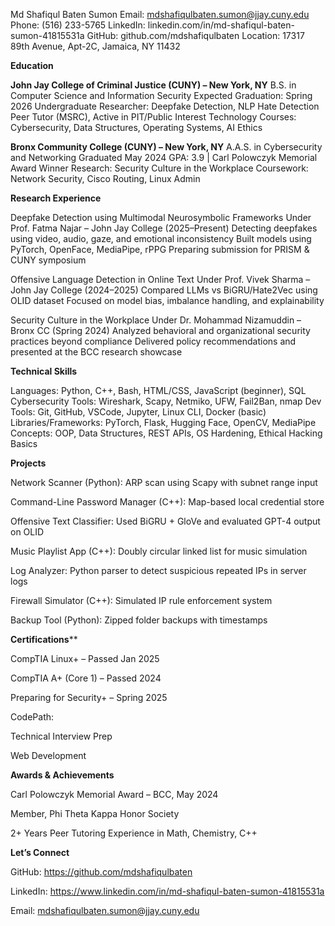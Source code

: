 Md Shafiqul Baten Sumon
Email: mdshafiqulbaten.sumon@jjay.cuny.edu
Phone: (516) 233-5765
LinkedIn: linkedin.com/in/md-shafiqul-baten-sumon-41815531a
GitHub: github.com/mdshafiqulbaten
Location: 17317 89th Avenue, Apt-2C, Jamaica, NY 11432

**Education**

**John Jay College of Criminal Justice (CUNY) – New York, NY**
B.S. in Computer Science and Information Security
Expected Graduation: Spring 2026
Undergraduate Researcher: Deepfake Detection, NLP Hate Detection
Peer Tutor (MSRC), Active in PIT/Public Interest Technology
Courses: Cybersecurity, Data Structures, Operating Systems, AI Ethics

**Bronx Community College (CUNY) – New York, NY**
A.A.S. in Cybersecurity and Networking
Graduated May 2024
GPA: 3.9 | Carl Polowczyk Memorial Award Winner
Research: Security Culture in the Workplace
Coursework: Network Security, Cisco Routing, Linux Admin

**Research Experience**

Deepfake Detection using Multimodal Neurosymbolic Frameworks
Under Prof. Fatma Najar – John Jay College (2025–Present)
Detecting deepfakes using video, audio, gaze, and emotional inconsistency
Built models using PyTorch, OpenFace, MediaPipe, rPPG
Preparing submission for PRISM & CUNY symposium

Offensive Language Detection in Online Text
Under Prof. Vivek Sharma – John Jay College (2024–2025)
Compared LLMs vs BiGRU/Hate2Vec using OLID dataset
Focused on model bias, imbalance handling, and explainability

Security Culture in the Workplace
Under Dr. Mohammad Nizamuddin – Bronx CC (Spring 2024)
Analyzed behavioral and organizational security practices beyond compliance
Delivered policy recommendations and presented at the BCC research showcase

**Technical Skills**

Languages: Python, C++, Bash, HTML/CSS, JavaScript (beginner), SQL
Cybersecurity Tools: Wireshark, Scapy, Netmiko, UFW, Fail2Ban, nmap
Dev Tools: Git, GitHub, VSCode, Jupyter, Linux CLI, Docker (basic)
Libraries/Frameworks: PyTorch, Flask, Hugging Face, OpenCV, MediaPipe
Concepts: OOP, Data Structures, REST APIs, OS Hardening, Ethical Hacking Basics

**Projects**

Network Scanner (Python): ARP scan using Scapy with subnet range input

Command-Line Password Manager (C++): Map-based local credential store

Offensive Text Classifier: Used BiGRU + GloVe and evaluated GPT-4 output on OLID

Music Playlist App (C++): Doubly circular linked list for music simulation

Log Analyzer: Python parser to detect suspicious repeated IPs in server logs

Firewall Simulator (C++): Simulated IP rule enforcement system

Backup Tool (Python): Zipped folder backups with timestamps


**Certifications****

CompTIA Linux+ – Passed Jan 2025

CompTIA A+ (Core 1) – Passed 2024

Preparing for Security+ – Spring 2025

CodePath:

Technical Interview Prep

Web Development

**Awards & Achievements**

Carl Polowczyk Memorial Award – BCC, May 2024

Member, Phi Theta Kappa Honor Society

2+ Years Peer Tutoring Experience in Math, Chemistry, C++

**Let’s Connect**

GitHub: https://github.com/mdshafiqulbaten

LinkedIn: https://www.linkedin.com/in/md-shafiqul-baten-sumon-41815531a

Email: mdshafiqulbaten.sumon@jjay.cuny.edu
